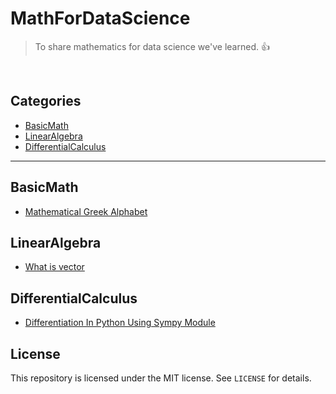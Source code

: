 # MathForDataScience
> To share mathematics for data science we've learned. :+1:

<br/>

## Categories

* [BasicMath](#basicmath)
* [LinearAlgebra](#linearalgebra)
* [DifferentialCalculus](#differentialcalculus)

---

## BasicMath
- [Mathematical Greek Alphabet](basic_math/mathematical-greek-alphabet.md)

## LinearAlgebra
- [What is vector](linear_algebra/what-is-vector.md)

## DifferentialCalculus
- [Differentiation In Python Using Sympy Module](differential_calculus/differentiation-in-python-using-sympy-module.md)

## License

<!-- &copy; 2018 Danial Nam(남대현/南大铉) -->

This repository is licensed under the MIT license. See `LICENSE` for
details.
